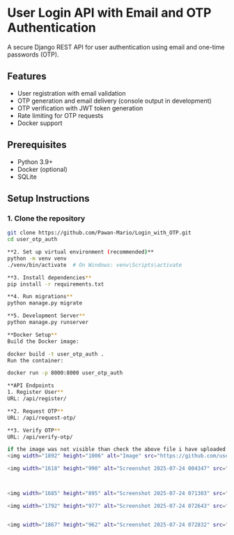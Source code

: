 # User Login API with Email and OTP Authentication

A secure Django REST API for user authentication using email and one-time passwords (OTP).

## Features

- User registration with email validation
- OTP generation and email delivery (console output in development)
- OTP verification with JWT token generation
- Rate limiting for OTP requests
- Docker support

## Prerequisites

- Python 3.9+
- Docker (optional)
- SQLite



## Setup Instructions

### 1. Clone the repository

```bash
git clone https://github.com/Pawan-Mario/Login_with_OTP.git
cd user_otp_auth

**2. Set up virtual environment (recommended)**
python -m venv venv
./venv/bin/activate  # On Windows: venv\Scripts\activate

**3. Install dependencies**
pip install -r requirements.txt

**4. Run migrations**
python manage.py migrate

**5. Development Server**
python manage.py runserver

**Docker Setup**
Build the Docker image:

docker build -t user_otp_auth .
Run the container:

docker run -p 8000:8000 user_otp_auth

**API Endpoints
1. Register User**
URL: /api/register/

**2. Request OTP**
URL: /api/request-otp/

**3. Verify OTP**
URL: /api/verify-otp/

if the image was not visible than check the above file i have uploaded in the repo
<img width="1892" height="1006" alt="Image" src="https://github.com/user-attachments/assets/2f4ea25e-db43-4397-80e7-0d772cd79ea5" />

<img width="1618" height="990" alt="Screenshot 2025-07-24 004347" src="https://github.com/user-attachments/assets/44922f90-1a6a-472a-8c4e-7630034981f6" />



<img width="1685" height="895" alt="Screenshot 2025-07-24 071303" src="https://github.com/user-attachments/assets/07dec524-70fb-483c-bd65-5859667d8171" />

<img width="1792" height="977" alt="Screenshot 2025-07-24 072643" src="https://github.com/user-attachments/assets/2d24f0bc-86c1-429d-85d9-2b814ad8b19d" />


<img width="1867" height="962" alt="Screenshot 2025-07-24 072832" src="https://github.com/user-attachments/assets/484512bd-941a-40cb-ac2a-7c8d91c54241" />

